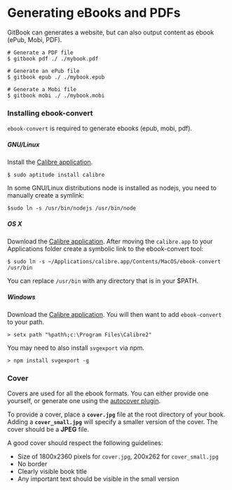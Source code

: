 # Generating eBooks and PDFs

GitBook can generates a website, but can also output content as ebook (ePub, Mobi, PDF).

```
# Generate a PDF file
$ gitbook pdf ./ ./mybook.pdf

# Generate an ePub file
$ gitbook epub ./ ./mybook.epub

# Generate a Mobi file
$ gitbook mobi ./ ./mybook.mobi
```

### Installing ebook-convert

`ebook-convert` is required to generate ebooks (epub, mobi, pdf).

##### GNU/Linux

Install the [Calibre application](https://calibre-ebook.com/download).

```
$ sudo aptitude install calibre
```

In some GNU/Linux distributions node is installed as nodejs, you need to manually create a symlink:

```
$sudo ln -s /usr/bin/nodejs /usr/bin/node
```

##### OS X

Download the [Calibre application](https://calibre-ebook.com/download). After moving the `calibre.app` to your Applications folder create a symbolic link to the ebook-convert tool:

```
$ sudo ln -s ~/Applications/calibre.app/Contents/MacOS/ebook-convert /usr/bin
```

You can replace `/usr/bin` with any directory that is in your $PATH.

##### Windows

Download the [Calibre application](https://calibre-ebook.com/download). You will then want to add `ebook-convert` to your path.

```
> setx path "%path%;c:\Program Files\Calibre2"
```

You may need to also install `svgexport` via npm.

```
> npm install svgexport -g
```

### Cover

Covers are used for all the ebook formats. You can either provide one yourself, or generate one using the [autocover plugin](https://plugins.gitbook.com/plugin/autocover).

To provide a cover, place a **`cover.jpg`** file at the root directory of your book. Adding a **`cover_small.jpg`** will specify a smaller version of the cover. The cover should be a **JPEG** file.

A good cover should respect the following guidelines:

* Size of 1800x2360 pixels for `cover.jpg`, 200x262 for `cover_small.jpg`
* No border
* Clearly visible book title
* Any important text should be visible in the small version
